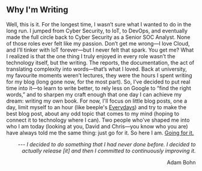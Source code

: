 ## Why I'm Writing
Well, this is it. For the longest time, I wasn’t sure what I wanted to do in the long run. I jumped from Cyber Security, to IoT, to DevOps, and eventually made the full circle back to Cyber Security as a Senior SOC Analyst.
None of those roles ever felt like my passion. Don’t get me wrong—I love Cloud, and I’ll tinker with IoT forever—but I never felt that spark. You get me?
What I realized is that the one thing I truly enjoyed in every role wasn’t the technology itself, but the writing. The reports, the documentation, the act of translating complexity into words—that’s what I loved. Back at university, my favourite moments weren’t lectures, they were the hours I spent writing for my blog (long gone now, for the most part).
So, I’ve decided to put real time into it—to learn to write better, to rely less on Google to “find the right words,” and to sharpen my craft enough that one day I can achieve my dream: writing my own book. For now, I'll focus on little blog posts, one a day, limit myself to an hour (like beeple's [Everydays](https://www.beeple-crap.com/everydays)) and try to make the best blog post, about any odd topic that comes to my mind (hoping to connect it to technology where I can).
Two people who’ve shaped me into who I am today (looking at you, David and Chris—you know who you are) have always told me the same thing: just go for it.
So here I am. <u>Going for it.</u>


_<p align="right"> --- I decided to do something that I had never done before. I decided to actually release [it] and then I committed to continuously improving it. </p>_ 
<p align="right"> Adam Bohn </p>
